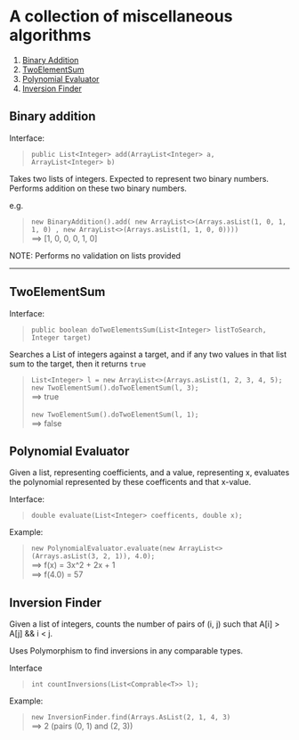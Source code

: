 # A collection of miscellaneous algorithms

1. [Binary Addition](#binary-addition)
2. [TwoElementSum](#twoelementsum)
3. [Polynomial Evaluator](#polynomial-evaluator)
4. [Inversion Finder](#inversion-finder)

## Binary addition
Interface:
> `public List<Integer> add(ArrayList<Integer> a, ArrayList<Integer> b)`

Takes two lists of integers. Expected to represent two binary numbers.
Performs addition on these two binary numbers.

e.g.
>` new BinaryAddition().add(
 new ArrayList<>(Arrays.asList(1, 0, 1, 1, 0)
  , new ArrayList<>(Arrays.asList(1, 1, 0, 0)))) ` <br />
> ==> [1, 0, 0, 0, 1, 0]

NOTE: Performs no validation on lists provided

---

## TwoElementSum

Interface:
> `public boolean doTwoElementsSum(List<Integer> listToSearch, Integer target)`

Searches a List of integers against a target, and if any two values in that
list sum to the target, then it returns `true`

> `List<Integer> l = new ArrayList<>(Arrays.asList(1, 2, 3, 4, 5);`<br />
> `new TwoElementSum().doTwoElementSum(l, 3);` 
> <br />==> true
> <br /><br />
> `new TwoElementSum().doTwoElementSum(l, 1);`
> <br />==> false

## Polynomial Evaluator

Given a list, representing coefficients, and a value, representing x,
evaluates the polynomial represented by these coefficents and that x-value.

Interface:
> `double evaluate(List<Integer> coefficents, double x);`

Example:

> `new PolynomialEvaluator.evaluate(new ArrayList<>(Arrays.asList(3, 2, 1)), 4.0);`\
> ==> f(x) = 3x^2 + 2x + 1\
> ==> f(4.0) = 57

## Inversion Finder

Given a list of integers, counts the number of pairs of (i, j) such that
A[i] > A[j] && i < j.

Uses Polymorphism to find inversions in any comparable types.

Interface

> `int countInversions(List<Comprable<T>> l);`

Example:

> `new InversionFinder.find(Arrays.AsList(2, 1, 4, 3)`\
> ==> 2 (pairs (0, 1) and (2, 3))
